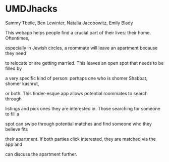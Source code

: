 # UMDJhacks

Sammy Tbeile, Ben Lewinter, Natalia Jacobowitz, Emily Blady


This webapp helps people find a crucial part of their lives: their home. Oftentimes, 

especially in Jewish circles, a roommate will leave an apartment because they need 

to relocate or are getting married. This leaves an open spot that needs to be filled by 

a very specific kind of person: perhaps one who is shomer Shabbat, shomer kashrut, 

or both. This tinder-esque app allows potential roommates to search through 

listings and pick ones they are interested in. Those searching for someone to fill a 

spot can swipe through potential matches and find someone who they believe fits 

their apartment. If both parties click interested, they are matched via the app and 

can discuss the apartment further.